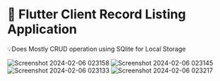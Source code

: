# 📲 Flutter Client Record Listing Application 
  💡Does Mostly CRUD operation using SQlite for Local Storage
 

![Screenshot 2024-02-06 023158](https://github.com/0Mouiz1/Flutter-Client-List-App/assets/127435963/408aa55b-11ac-4578-b3b5-d6c367458238)
![Screenshot 2024-02-06 023145](https://github.com/0Mouiz1/Flutter-Client-List-App/assets/127435963/e28130cc-2d28-448c-8bb5-a37e7f40f30a)
![Screenshot 2024-02-06 023133](https://github.com/0Mouiz1/Flutter-Client-List-App/assets/127435963/fd2c0a1b-a35b-4440-8c36-edd0123bcd9d)
![Screenshot 2024-02-06 023217](https://github.com/0Mouiz1/Flutter-Client-List-App/assets/127435963/1c1feee8-35de-4377-bc48-59e1085e6f27)
